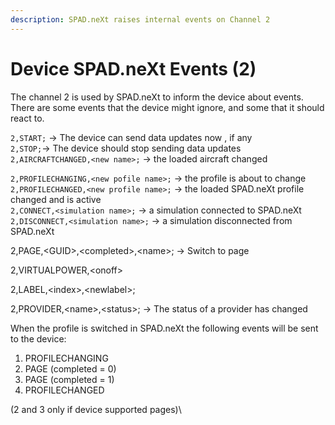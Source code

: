 ```yaml
---
description: SPAD.neXt raises internal events on Channel 2
---
```


# Device SPAD.neXt Events (2)

The channel 2 is used by SPAD.neXt to inform the device about events. There are some events that the device might ignore, and some that it should react to.

`2,START;` -> The device can send data updates now , if any\
`2,STOP;`-> The device should stop sending data updates\
`2,AIRCRAFTCHANGED,<new name>;` -> the loaded aircraft changed

`2,PROFILECHANGING,<new pofile name>;` -> the profile is about to change\
`2,PROFILECHANGED,<new profile name>;` -> the loaded SPAD.neXt profile changed and is active\
`2,CONNECT,<simulation name>;` -> a simulation connected to SPAD.neXt\
`2,DISCONNECT,<simulation name>;` -> a simulation disconnected from SPAD.neXt

2,PAGE,\<GUID>,\<completed>,\<name>; -> Switch to page&#x20;

2,VIRTUALPOWER,\<onoff>

2,LABEL,\<index>,\<newlabel>;

2,PROVIDER,\<name>,\<status>; -> The status of a provider has changed



When the profile is switched in SPAD.neXt the following events will be sent to the device:

1. PROFILECHANGING
2. PAGE (completed = 0)
3. PAGE (completed = 1)
4. PROFILECHANGED

(2 and 3 only if device supported pages)\
